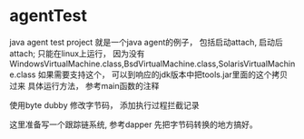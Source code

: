 # agentTest
java agent test project
就是一个java agent的例子， 包括启动attach, 启动后attach;
只能在linux上运行， 因为没有WindowsVirtualMachine.class,BsdVirtualMachine.class,SolarisVirtualMachine.class
如果需要支持这个， 可以到响应的jdk版本中把tools.jar里面的这个拷贝过来
具体运行方法， 参考main函数的注释

使用byte dubby 修改字节码， 添加执行过程拦截记录

这里准备写一个跟踪链系统, 参考dapper
先把字节码转换的地方搞好。

